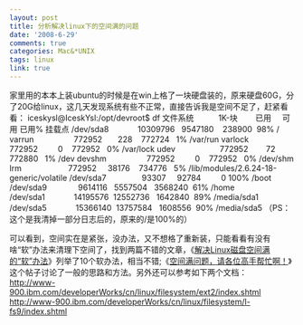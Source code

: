 ```yaml
---
layout: post
title: 分析解决linux下的空间满的问题
date: '2008-6-29'
comments: true
categories: Mac&*UNIX
tags: linux
link: true
---
```

家里用的本本上装ubuntu的时候是在win上格了一块硬盘装的，原来硬盘60G，分了20G给linux，这几天发现系统有些不正常，直接告诉我是空间不足了，赶紧看看：
iceskysl@IceskYsl:/opt/devroot$ df
文件系统           1K-块        已用     可用 已用% 挂载点
/dev/sda8             10309796   9547180    238900  98% /
varrun                  772952       228    772724   1% /var/run
varlock                 772952         0    772952   0% /var/lock
udev                    772952        72    772880   1% /dev
devshm                  772952         0    772952   0% /dev/shm
lrm                     772952     38176    734776   5% /lib/modules/2.6.24-18-generic/volatile
/dev/sda7                93307     92784         0 100% /boot
/dev/sda9              9614116   5557504   3568240  61% /home
/dev/sda1             14195576  12552736   1642840  89% /media/sda1
/dev/sda5             15366140  13757584   1608556  90% /media/sda5
（PS：这个是我清掉一部分日志后的，原来的/是100%的）

可以看到，空间实在是紧张，没办法，又不想格了重新装，只能看看有没有啥“软”办法来清理下空间了，找到两篇不错的文章，《<a href="http://bbs.chinaunix.net/viewthread.php?tid=422421">解决Linux磁盘空间满的“软”办法</a>》列举了10个软办法，相当不错;《<a href="http://blog.csdn.net/chinalinuxzend/archive/2007/10/20/1834728.aspx">空间满问题，请各位高手帮忙啊！</a>》这个帖子讨论了一般的思路和方法。另外还可以参考如下两个文档：
http://www-900.ibm.com/developerWorks/cn/linux/filesystem/ext2/index.shtml
http://www-900.ibm.com/developerWorks/cn/linux/filesystem/l-fs9/index.shtml

